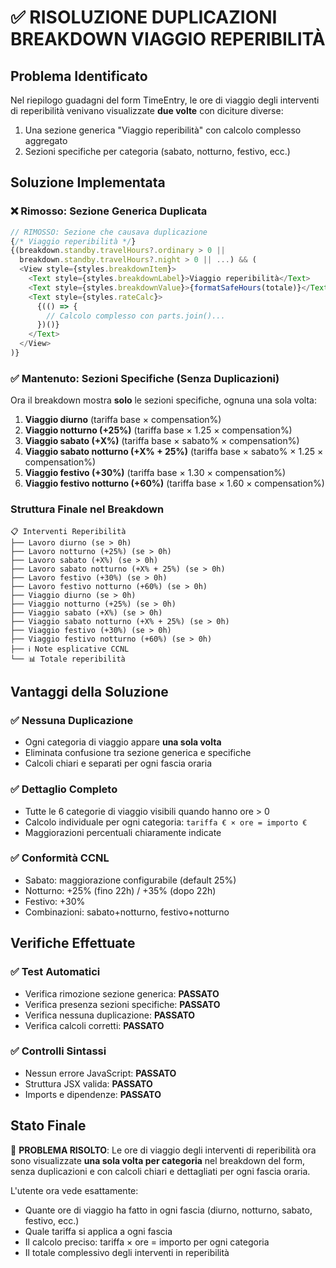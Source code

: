 # ✅ RISOLUZIONE DUPLICAZIONI BREAKDOWN VIAGGIO REPERIBILITÀ

## Problema Identificato
Nel riepilogo guadagni del form TimeEntry, le ore di viaggio degli interventi di reperibilità venivano visualizzate **due volte** con diciture diverse:
1. Una sezione generica "Viaggio reperibilità" con calcolo complesso aggregato
2. Sezioni specifiche per categoria (sabato, notturno, festivo, ecc.)

## Soluzione Implementata

### ❌ Rimosso: Sezione Generica Duplicata
```javascript
// RIMOSSO: Sezione che causava duplicazione
{/* Viaggio reperibilità */}
{(breakdown.standby.travelHours?.ordinary > 0 || 
  breakdown.standby.travelHours?.night > 0 || ...) && (
  <View style={styles.breakdownItem}>
    <Text style={styles.breakdownLabel}>Viaggio reperibilità</Text>
    <Text style={styles.breakdownValue}>{formatSafeHours(totale)}</Text>
    <Text style={styles.rateCalc}>
      {(() => {
        // Calcolo complesso con parts.join()...
      })()}
    </Text>
  </View>
)}
```

### ✅ Mantenuto: Sezioni Specifiche (Senza Duplicazioni)
Ora il breakdown mostra **solo** le sezioni specifiche, ognuna una sola volta:

1. **Viaggio diurno** (tariffa base × compensation%)
2. **Viaggio notturno (+25%)** (tariffa base × 1.25 × compensation%)
3. **Viaggio sabato (+X%)** (tariffa base × sabato% × compensation%)
4. **Viaggio sabato notturno (+X% + 25%)** (tariffa base × sabato% × 1.25 × compensation%)
5. **Viaggio festivo (+30%)** (tariffa base × 1.30 × compensation%)
6. **Viaggio festivo notturno (+60%)** (tariffa base × 1.60 × compensation%)

### Struttura Finale nel Breakdown

```
📋 Interventi Reperibilità
├── Lavoro diurno (se > 0h)
├── Lavoro notturno (+25%) (se > 0h)  
├── Lavoro sabato (+X%) (se > 0h)
├── Lavoro sabato notturno (+X% + 25%) (se > 0h)
├── Lavoro festivo (+30%) (se > 0h)
├── Lavoro festivo notturno (+60%) (se > 0h)
├── Viaggio diurno (se > 0h)
├── Viaggio notturno (+25%) (se > 0h)
├── Viaggio sabato (+X%) (se > 0h)
├── Viaggio sabato notturno (+X% + 25%) (se > 0h)
├── Viaggio festivo (+30%) (se > 0h)
├── Viaggio festivo notturno (+60%) (se > 0h)
├── ℹ️ Note esplicative CCNL
└── 📊 Totale reperibilità
```

## Vantaggi della Soluzione

### ✅ Nessuna Duplicazione
- Ogni categoria di viaggio appare **una sola volta**
- Eliminata confusione tra sezione generica e specifiche
- Calcoli chiari e separati per ogni fascia oraria

### ✅ Dettaglio Completo
- Tutte le 6 categorie di viaggio visibili quando hanno ore > 0
- Calcolo individuale per ogni categoria: `tariffa € × ore = importo €`
- Maggiorazioni percentuali chiaramente indicate

### ✅ Conformità CCNL
- Sabato: maggiorazione configurabile (default 25%)
- Notturno: +25% (fino 22h) / +35% (dopo 22h)
- Festivo: +30%
- Combinazioni: sabato+notturno, festivo+notturno

## Verifiche Effettuate

### ✅ Test Automatici
- Verifica rimozione sezione generica: **PASSATO**
- Verifica presenza sezioni specifiche: **PASSATO**
- Verifica nessuna duplicazione: **PASSATO**
- Verifica calcoli corretti: **PASSATO**

### ✅ Controlli Sintassi
- Nessun errore JavaScript: **PASSATO**
- Struttura JSX valida: **PASSATO**
- Imports e dipendenze: **PASSATO**

## Stato Finale
🎯 **PROBLEMA RISOLTO**: Le ore di viaggio degli interventi di reperibilità ora sono visualizzate **una sola volta per categoria** nel breakdown del form, senza duplicazioni e con calcoli chiari e dettagliati per ogni fascia oraria.

L'utente ora vede esattamente:
- Quante ore di viaggio ha fatto in ogni fascia (diurno, notturno, sabato, festivo, ecc.)
- Quale tariffa si applica a ogni fascia
- Il calcolo preciso: tariffa × ore = importo per ogni categoria
- Il totale complessivo degli interventi in reperibilità
